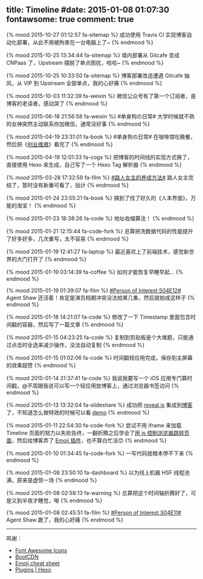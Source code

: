 title: Timeline
#date: 2015-01-08 01:07:30
fontawsome: true
comment: true
---

{% mood 2015-10-27 01:12:57 fa-sitemap %}
成功使用 Travis CI 实现博客自动化部署，从此不用被拘束在一台电脑上了~
{% endmood %}

{% mood 2015-10-25 13:34:44 fa-sitemap %}
墙内部署从 Gitcafe 变成 CNPaas 了，Upstream 摆脱了单点困扰，哈哈~
{% endmood %}

{% mood 2015-10-25 10:33:50 fa-sitemap %}
博客部署改造遭遇 Gitcafe 抽风，从 VIP 到 Upstream 全部单点，我的心好痛
{% endmood %}

{% mood 2015-10-03 11:32:39 fa-weixin %}
微信公众号有了第一个订阅者，是博客的老读者，感动哭了
{% endmood %}

{% mood 2015-06-18 21:56:58 fa-weixin %}
#单身狗の日常# 大学时候就不熟的女神突然主动联系你加微信，通常没好事
{% endmood %}

{% mood 2015-04-19 23:31:01 fa-book %}
#单身狗の日常# 在咖啡馆吃晚餐，然后把《[创业维艰](http://book.douban.com/subject/26306686/)》看完了
{% endmood %}

{% mood 2015-04-19 12:01:33 fa-cogs %}
把博客的时间线的实现方式换了，直接使用 Hexo 来生成，自己写了一个 Hexo Tag 解析器
{% endmood %}

{% mood 2015-03-28 17:32:59 fa-film %}
[#路人女主的养成方法#](http://www.bilibili.com/sp/路人女主的养成方法) 路人女主完结了，暂时没有新番可看了，拙计
{% endmood %}

{% mood 2015-01-24 23:55:21 fa-book %}
搞到了找了好久的《人本界面》，万能的淘宝！
{% endmood %}

{% mood 2015-01-23 18:38:26 fa-code %}
地址收缩算法！
{% endmood %}

{% mood 2015-01-21 12:15:44 fa-code-fork %}
总算把洗数据代码的性能提升了好多好多，几次重写，太不容易
{% endmood %}

{% mood 2015-01-19 12:41:27 fa-laptop %}
最近喜欢上了前端技术，感觉新世界的大门打开了
{% endmood %}

{% mood 2015-01-19 03:14:39 fa-coffee %}
如何才能恢复早睡早起…
{% endmood %}

{% mood 2015-01-19 01:39:07 fa-film %}
<a href="http://tv.sohu.com/20150114/n407782242.shtml">#Person of Interest S04E12#</a> Agent Shaw 还活着！肯定是演员档期冲突没法拍某几集，然后就拍成这样子
{% endmood %}

{% mood 2015-01-18 14:21:07 fa-code %}
修改了一下 Timestamp 里面包含时间戳的容器，然后写了一篇文章
{% endmood %}

{% mood 2015-01-15 04:23:25 fa-code %}
复制到剪贴板是个大难题，只能通过点击时全选来减少操作，没法自动复制
{% endmood %}

{% mood 2015-01-15 01:02:06 fa-code %}
时间戳轻应用完成，保存到主屏幕的效果超赞
{% endmood %}

{% mood 2015-01-14 21:37:41 fa-code %}
我说我要写一个 iOS 应用专门算时间戳，@不周跟我说可以写一个轻应用放博客上，通过浏览器书签访问
{% endmood %}

{% mood 2015-01-13 13:32:04 fa-slideshare %}
成功把 <a href="http://lab.hakim.se/reveal-js/">reveal.js</a> 集成到<a href="/2015/01/13/presentation-with-revealjs/" target="_blank">博客</a>了，不知道怎么做特效的时候可以看 <a href="/slides/index.html" target="_blank">demo</a>
{% endmood %}

{% mood 2015-01-11 22:54:30 fa-code-fork %}
尝试不用 iframe 来加载 Timeline 页面的努力以失败告终，一翻折腾之后学会了<a href="/2015/01/12/redirect-with-js/" target="_blank">用 js 控制浏览器跳转页面</a>，然后给博客弄了 <a href="https://github.com/sergiolepore/hexo-tag-emojis">Emoji 插件</a>，也不算白忙活😊
{% endmood %}

{% mood 2015-01-10 01:34:45 fa-code-fork %}
一写代码就根本停不下来
{% endmood %}

{% mood 2015-01-08 23:50:10 fa-dashboard %}
以为线上机器 HSF 线程池满，原来是虚惊一场
{% endmood %}

{% mood 2015-01-08 02:58:13 fa-warning %}
总算把这个时间轴折腾好了，可是又到半夜才睡觉，唉
{% endmood %}

{% mood 2015-01-08 02:45:51 fa-film %}
<a href="http://tv.sohu.com/20150107/n407604754.shtml">#Person of Interest S04E11#</a> Agent Shaw 跪了，我的心好痛
{% endmood %}

---

鸣谢：

+ [Font Awesome Icons](http://fortawesome.github.io/Font-Awesome/icons/)
+ [BootCDN](http://www.bootcdn.cn)
+ [Emoji cheat sheet](http://www.emoji-cheat-sheet.com)
+ [Plugins | Hexo](http://hexo.io/docs/plugins.html)
